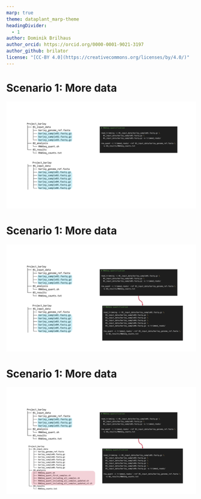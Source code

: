 ```yaml
---
marp: true
theme: dataplant_marp-theme
headingDivider: 
  - 1
author: Dominik Brilhaus
author_orcid: https://orcid.org/0000-0001-9021-3197
author_github: brilator
license: "[CC-BY 4.0](https://creativecommons.org/licenses/by/4.0/)"
---
```


# Scenario 1: More data

![w:900](../images/Git_RNASeq_Example_img8.png)

# Scenario 1: More data

![w:900](../images/Git_RNASeq_Example_img9.png)

# Scenario 1: More data

![w:900](../images/Git_RNASeq_Example_img10.png)

